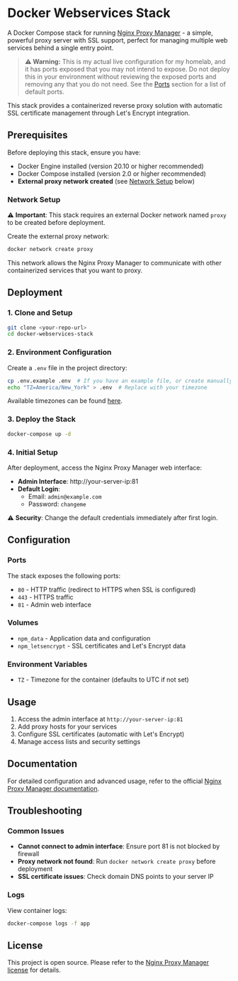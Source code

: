 # Docker Webservices Stack

A Docker Compose stack for running [Nginx Proxy Manager](https://nginxproxymanager.com/) - a simple, powerful proxy server with SSL support, perfect for managing multiple web services behind a single entry point.

> **⚠️ Warning:** This is my actual live configuration for my homelab, and it has ports exposed that you may not intend to expose. Do not deploy this in your environment without reviewing the exposed ports and removing any that you do not need. See the [Ports](#ports) section for a list of default ports.

This stack provides a containerized reverse proxy solution with automatic SSL certificate management through Let's Encrypt integration.

## Prerequisites

Before deploying this stack, ensure you have:

- Docker Engine installed (version 20.10 or higher recommended)
- Docker Compose installed (version 2.0 or higher recommended)
- **External proxy network created** (see [Network Setup](#network-setup) below)

### Network Setup

⚠️ **Important**: This stack requires an external Docker network named `proxy` to be created before deployment.

Create the external proxy network:

```bash
docker network create proxy
```

This network allows the Nginx Proxy Manager to communicate with other containerized services that you want to proxy.

## Deployment

### 1. Clone and Setup

```bash
git clone <your-repo-url>
cd docker-webservices-stack
```

### 2. Environment Configuration

Create a `.env` file in the project directory:

```bash
cp .env.example .env  # If you have an example file, or create manually:
echo "TZ=America/New_York" > .env  # Replace with your timezone
```

Available timezones can be found [here](https://en.wikipedia.org/wiki/List_of_tz_database_time_zones).

### 3. Deploy the Stack

```bash
docker-compose up -d
```

### 4. Initial Setup

After deployment, access the Nginx Proxy Manager web interface:

- **Admin Interface**: http://your-server-ip:81
- **Default Login**:
  - Email: `admin@example.com`
  - Password: `changeme`

⚠️ **Security**: Change the default credentials immediately after first login.

## Configuration

### Ports

The stack exposes the following ports:

- `80` - HTTP traffic (redirect to HTTPS when SSL is configured)
- `443` - HTTPS traffic
- `81` - Admin web interface

### Volumes

- `npm_data` - Application data and configuration
- `npm_letsencrypt` - SSL certificates and Let's Encrypt data

### Environment Variables

- `TZ` - Timezone for the container (defaults to UTC if not set)

## Usage

1. Access the admin interface at `http://your-server-ip:81`
2. Add proxy hosts for your services
3. Configure SSL certificates (automatic with Let's Encrypt)
4. Manage access lists and security settings

## Documentation

For detailed configuration and advanced usage, refer to the official [Nginx Proxy Manager documentation](https://github.com/NginxProxyManager/nginx-proxy-manager).

## Troubleshooting

### Common Issues

- **Cannot connect to admin interface**: Ensure port 81 is not blocked by firewall
- **Proxy network not found**: Run `docker network create proxy` before deployment
- **SSL certificate issues**: Check domain DNS points to your server IP

### Logs

View container logs:

```bash
docker-compose logs -f app
```

## License

This project is open source. Please refer to the [Nginx Proxy Manager license](https://github.com/NginxProxyManager/nginx-proxy-manager/blob/develop/LICENSE) for details.
